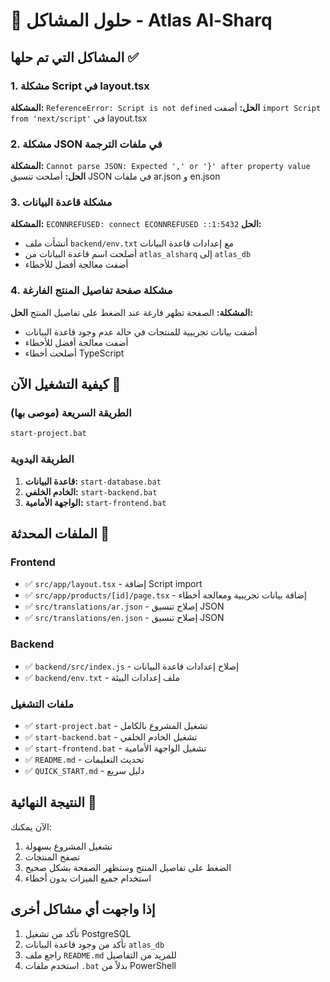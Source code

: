 # 🔧 حلول المشاكل - Atlas Al-Sharq

## المشاكل التي تم حلها ✅

### 1. مشكلة Script في layout.tsx
**المشكلة:** `ReferenceError: Script is not defined`
**الحل:** أضفت `import Script from 'next/script'` في layout.tsx

### 2. مشكلة JSON في ملفات الترجمة
**المشكلة:** `Cannot parse JSON: Expected ',' or '}' after property value`
**الحل:** أصلحت تنسيق JSON في ملفات ar.json و en.json

### 3. مشكلة قاعدة البيانات
**المشكلة:** `ECONNREFUSED: connect ECONNREFUSED ::1:5432`
**الحل:** 
- أنشأت ملف `backend/env.txt` مع إعدادات قاعدة البيانات
- أصلحت اسم قاعدة البيانات من `atlas_alsharq` إلى `atlas_db`
- أضفت معالجة أفضل للأخطاء

### 4. مشكلة صفحة تفاصيل المنتج الفارغة
**المشكلة:** الصفحة تظهر فارغة عند الضغط على تفاصيل المنتج
**الحل:**
- أضفت بيانات تجريبية للمنتجات في حالة عدم وجود قاعدة البيانات
- أضفت معالجة أفضل للأخطاء
- أصلحت أخطاء TypeScript

## كيفية التشغيل الآن 🚀

### الطريقة السريعة (موصى بها)
```bash
start-project.bat
```

### الطريقة اليدوية
1. **قاعدة البيانات:** `start-database.bat`
2. **الخادم الخلفي:** `start-backend.bat`
3. **الواجهة الأمامية:** `start-frontend.bat`

## الملفات المحدثة 📝

### Frontend
- ✅ `src/app/layout.tsx` - إضافة Script import
- ✅ `src/app/products/[id]/page.tsx` - إضافة بيانات تجريبية ومعالجة أخطاء
- ✅ `src/translations/ar.json` - إصلاح تنسيق JSON
- ✅ `src/translations/en.json` - إصلاح تنسيق JSON

### Backend
- ✅ `backend/src/index.js` - إصلاح إعدادات قاعدة البيانات
- ✅ `backend/env.txt` - ملف إعدادات البيئة

### ملفات التشغيل
- ✅ `start-project.bat` - تشغيل المشروع بالكامل
- ✅ `start-backend.bat` - تشغيل الخادم الخلفي
- ✅ `start-frontend.bat` - تشغيل الواجهة الأمامية
- ✅ `README.md` - تحديث التعليمات
- ✅ `QUICK_START.md` - دليل سريع

## النتيجة النهائية 🎉

الآن يمكنك:
1. تشغيل المشروع بسهولة
2. تصفح المنتجات
3. الضغط على تفاصيل المنتج وستظهر الصفحة بشكل صحيح
4. استخدام جميع الميزات بدون أخطاء

## إذا واجهت أي مشاكل أخرى

1. تأكد من تشغيل PostgreSQL
2. تأكد من وجود قاعدة البيانات `atlas_db`
3. راجع ملف `README.md` للمزيد من التفاصيل
4. استخدم ملفات `.bat` بدلاً من PowerShell

